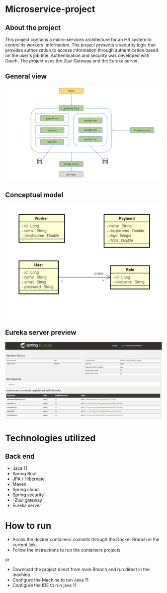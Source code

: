 # Microservice-project

## About the project

This project contains a micro-services architecture for an HR system to control its workers' information. The project presents a security logic that provides authorization to access information through authentication based on the user's job title. Authentication and security was developed with Oauth. The project uses the Zuul Gateway and the Eureka server. 

## General view
![General view](https://github.com/BrunoMauesBritto/ms-assets/blob/main/ms-system-generall%20.jpg)

## Conceptual model
![Conceptual model](https://github.com/BrunoMauesBritto/ms-assets/blob/main/ms-conceptual-model%20.jpg)

## Eureka server preview
![Conceptual model](https://github.com/BrunoMauesBritto/ms-assets/blob/main/Eureka.png)

# Technologies utilized
## Back end
- Java 11
- Spring Boot 
- JPA / Hibernate
- Maven
- Spring cloud
- Spring security
- -Zuul gateway
- Eureka server

# How to run
- Acces the docker containers commits through the Docker Branch in the current link. 
- Follow the instructions to run the containers projects 

or

- Download the project direct from main Branch and run direct in the machine.
- Configure the Machine to run Java 11
- Configure the IDE to run java 11
